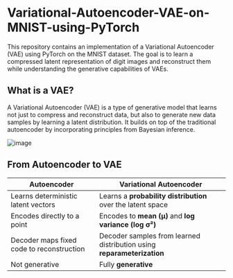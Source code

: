 # Variational-Autoencoder-VAE-on-MNIST-using-PyTorch

This repository contains an implementation of a Variational Autoencoder (VAE) using PyTorch on the MNIST dataset. The goal is to learn a compressed latent representation of digit images and reconstruct them while understanding the generative capabilities of VAEs.

## What is a VAE?
A Variational Autoencoder (VAE) is a type of generative model that learns not just to compress and reconstruct data, but also to generate new data samples by learning a latent distribution. It builds on top of the traditional autoencoder by incorporating principles from Bayesian inference.

![image](https://github.com/user-attachments/assets/903fbf45-a1ab-4a93-8854-aaf6993378d2)

## From Autoencoder to VAE

| Autoencoder                                   | Variational Autoencoder                                          |
|----------------------------------------------|------------------------------------------------------------------|
| Learns deterministic latent vectors          | Learns a **probability distribution** over the latent space      |
| Encodes directly to a point                  | Encodes to **mean (μ)** and **log variance (log σ²)**            |
| Decoder maps fixed code to reconstruction    | Decoder samples from learned distribution using **reparameterization** |
| Not generative                               | Fully **generative**                                             |



